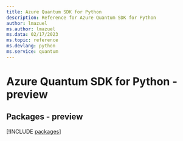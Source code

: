 ```yaml
---
title: Azure Quantum SDK for Python
description: Reference for Azure Quantum SDK for Python
author: lmazuel
ms.author: lmazuel
ms.data: 02/17/2023
ms.topic: reference
ms.devlang: python
ms.service: quantum
---
```

# Azure Quantum SDK for Python - preview
## Packages - preview
[!INCLUDE [packages](quantum-index.md)]